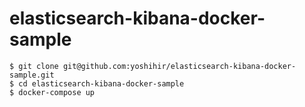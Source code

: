 # elasticsearch-kibana-docker-sample

```shell
$ git clone git@github.com:yoshihir/elasticsearch-kibana-docker-sample.git
$ cd elasticsearch-kibana-docker-sample
$ docker-compose up
```